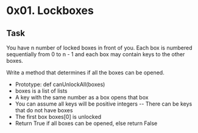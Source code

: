 # 0x01. Lockboxes
## Task
You have n number of locked boxes in front of you. Each box is numbered sequentially from 0 to n - 1 and each box may contain keys to the other boxes.

Write a method that determines if all the boxes can be opened.

- Prototype: def canUnlockAll(boxes)
- boxes is a list of lists
- A key with the same number as a box opens that box
- You can assume all keys will be positive integers
-- There can be keys that do not have boxes
- The first box boxes[0] is unlocked
- Return True if all boxes can be opened, else return False
